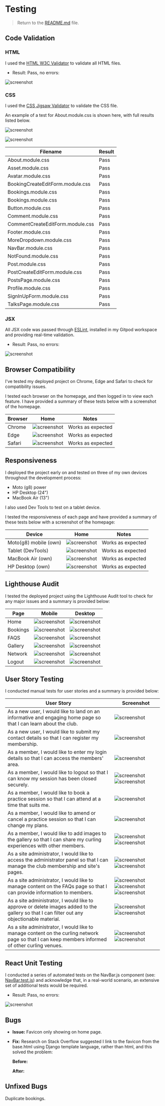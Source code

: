 # Testing
 
> Return to the [README.md](README.md) file.
 
## Code Validation
 
### HTML
 
I used the [HTML W3C Validator](https://validator.w3.org) to validate all HTML files.

- Result: Pass, no errors:

 ![screenshot](documentation/images/html.png) 

### CSS
 
I used the [CSS Jigsaw Validator](https://jigsaw.w3.org/css-validator) to validate the CSS file.

An example of a test for About.module.css is shown here, with full results listed below.
 
![screenshot](documentation/images/css-1.png)

![screenshot](documentation/images/css-2.png) 

 | Filename | Result |
| --- | --- |
|About.module.css |Pass|
|Asset.module.css|Pass|
|Avatar.module.css |Pass|
| BookingCreateEditForm.module.css| Pass|
| Bookings.module.css| Pass|
|Bookings.module.css | Pass|
|Button.module.css| Pass|
|Comment.module.css | Pass|
| CommentCreateEditForm.module.css| Pass|
|Footer.module.css |Pass |
|MoreDropdown.module.css |Pass |
|NavBar.module.css |Pass |
|NotFound.module.css | Pass|
|Post.module.css | Pass|
|PostCreateEditForm.module.css |Pass |
|PostsPage.module.css |Pass |
|Profile.module.css | Pass|
|SignInUpForm.module.css |Pass |
|TalksPage.module.css | Pass|
 
### JSX

All JSX code was passed through [ESLint](https://eslint.org/), installed in my Gitpod workspace and providing real-time validation. 

- Result: Pass, no errors:
 
 ![screenshot](documentation/images/eslint.png) 

## Browser Compatibility

I've tested my deployed project on Chrome, Edge and Safari to check for compatibility issues.
 
I tested each browser on the homepage, and then logged in to view each feature. I have provided a summary of these tests below with a screenshot of the homepage.
 
| Browser | Home | Notes |
| --- | --- | --- |
| Chrome | ![screenshot](documentation/images/chrome.png) | Works as expected |
| Edge | ![screenshot](documentation/images/edge.png) | Works as expected |
| Safari | ![screenshot](documentation/images/safari.png) | Works as expected |
 
## Responsiveness
 
I deployed the project early on and tested on three of my own devices throughout the development process:
 
- Moto (g8) power
- HP Desktop (24")
- MacBook Air (13")
 
I also used Dev Tools to test on a tablet device.
 
I tested the responsiveness of each page and have provided a summary of these tests below with a screenshot of the homepage:
 
| Device | Home | Notes |
| --- | --- | --- |
| Moto(g8) mobile (own) | ![screenshot](documentation/images/phone.png) | Works as expected |
| Tablet (DevTools) | ![screenshot](documentation/images/ipad.png) | Works as expected |
| MacBook Air (own) | ![screenshot](documentation/images/laptop.jpg) | Works as expected |
| HP Desktop (own) | ![screenshot](documentation/images/hp.jpg) | Works as expected |
 
## Lighthouse Audit
 
I tested the deployed project using the Lighthouse Audit tool to check for any major issues and a summary is provided below:
 
| Page | Mobile | Desktop |
| --- | --- | --- |
| Home | ![screenshot](documentation/screens/m-home.png) | ![screenshot](documentation/screens/d-home.png) |
| Bookings | ![screenshot](documentation/screens/m-bookings.png) | ![screenshot](documentation/screens/d-bookings.png) | |
| FAQS | ![screenshot](documentation/screens/m-faqs.png) | ![screenshot](documentation/screens/d-faqs.png) |
| Gallery| ![screenshot](documentation/screens/m-gallery.png) | ![screenshot](documentation/screens/d-gallery.png) |
| Network| ![screenshot](documentation/screens/m-network.png) | ![screenshot](documentation/screens/d-network.png) |
| Logout | ![screenshot](documentation/screens/m-logout.png) | ![screenshot](documentation/screens/d-logout.png) |

 ## User Story Testing
  
 I conducted manual tests for user stories and a summary is provided below:
  
 | User Story | Screenshot |
 | --- | --- |
 | As a new user, I would like to land on an informative and engaging home page so that I can learn about the club.| ![screenshot](documentation/features/.png) |
 |  As a new user, I would like to submit my contact details so that I can register my membership. | ![screenshot](documentation/features/.png) |
 |  As a member, I would like to enter my login details so that I can access the members' area. | ![screenshot](documentation/features/login.png) |
 |  As a member, I would like to logout so that I can know my session has been closed securely. | ![screenshot](documentation/features/logout-1.png) ![screenshot](documentation/features/logout-2.png) |
 |  As a member, I would like to book a practice session so that I can attend at a time that suits me. | ![screenshot](documentation/features/.png) |
 |  As a member, I would like to amend or cancel a practice session so that I can change my plans. | ![screenshot](documentation/features/.png) |
 |  As a member, I would like to add images to the gallery so that I can share my curling experiences with other members. | ![screenshot](documentation/features/.png)  ![screenshot](documentation/features/.png) |
 | As a site administrator, I would like to access the administrator panel so that I can manage the club membership and site's pages. | ![screenshot](documentation/features/.png) ![screenshot](documentation/features/.png)  |
 |  As a site administrator, I would like to manage content on the FAQs page so that I can provide information to members.| ![screenshot](documentation/features/faqs-1.png) ![screenshot](documentation/features/.png) ![screenshot](documentation/features/.png)|
 |  As a site administrator, I would like to approve or delete images added to the gallery so that I can filter out any objectionable material.| ![screenshot](documentation/features/.png) ![screenshot](documentation/features/.png)|
 |  As a site administrator, I would like to manage content on the curling network page so that I can keep members informed of other curling venues. | ![screenshot](documentation/features/.png)  ![screenshot](documentation/features/.png)|
  
 ## React Unit Testing

 I conducted a series of automated tests on the NavBar.js component (see: [NavBar.test.js](https://github.com/Adam-Alive/london-outdoor-sculpture/blob/main/src/components/__tests__/NavBar.test.js)) and acknowledge that, in a real-world scenario, an extensive set of additional tests would be required.

 - Result: Pass, no errors:

 ![screenshot](documentation/images/navbar-test.png)
 
 
 ## Bugs
 
 - **Issue:** Favicon only showing on home page.
  
 - **Fix:** Research on Stack Overflow suggested I link to the favicon from the base.html using Django template language, rather than html, and this solved the problem:

    **Before:**

    **After:**

## Unfixed Bugs

Duplicate bookings.
